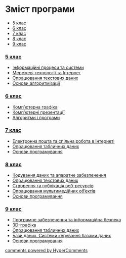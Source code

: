 <div id="hypercomments_widget" class="js-hypercomments-widget invisible"></div>

<h1>Зміст програми</h1>
<div>
  <!-- Nav tabs -->
  <ul class="nav nav-tabs" role="tablist">
    <li role="presentation" class="active"><a href="#home" aria-controls="home" role="tab" data-toggle="tab">5 клас</a></li>
    <li role="presentation"><a href="#menu2" aria-controls="menu2" role="tab" data-toggle="tab">6 клас</a></li>
    <li role="presentation"><a href="#menu3" aria-controls="menu3" role="tab" data-toggle="tab">7 клас</a></li>
    <li role="presentation"><a href="#menu4" aria-controls="menu3" role="tab" data-toggle="tab">8 клас</a></li>
    <li role="presentation"><a href="#menu5" aria-controls="menu3" role="tab" data-toggle="tab">9 клас</a></li>
  </ul>
  <!-- Tab panes -->
	<div class="tab-content">
	    <div role="tabpanel" class="tab-pane active" id="home">
	    	<h3><a href="./1/5_klas.html">5 клас</a></h3>
	    	<ul class="articles" type="disc">
			    <li><a href="1/inf_proc.md">Інформаційні процеси та системи</a></li>
			    <li><a href="1/cyfrovy_merezhevy_teknologii.md">Мережеві технології та Інтернет</a></li>
			    <li><a href="1/tekstovyu_proccesor.md">Опрацювання текстових даних</a></li>
			    <li><a href="1/algorytmy_ta_programy.md">Основи алгоритмізації</a></li>
            </ul>
        </div>
	    <div role="tabpanel" class="tab-pane" id="menu2">
	    	<h3><a href="./2/6_klas.html">6 клас</a></h3>
            <ul class="articles" type="disc">
			    <li><a href="2/grafika.md">Комп’ютерна графіка</a></li>
			    <li><a href="2/presentaciyi.md">Комп’ютерні презентації</a></li>
			    <li><a href="2/algorytmy_ta_programy.md">Алгоритми і програми</a></li>
            </ul>
        </div>
        <div role="tabpanel" class="tab-pane" id="menu3">
        	<h3><a href="./3/7_klas.html">7 клас</a></h3>
            <ul class="articles" type="disc">
			    <li><a href="3/internet_resursy.md">Електронна пошта та спільна робота в Інтернеті</a></li>
			    <li><a href="3/tabl_proccesor.md">Опрацювання табличних даних</a></li>
			    <li><a href="3/algorytmy_ta_programy.md">Основи програмування</a></li>
		    </ul>
        </div>
        <div role="tabpanel" class="tab-pane" id="menu4">
        	<h3><a href="./4/8_klas.html">8 клас</a></h3>
            <ul class="articles" type="disc">
			    <li><a href="4/coduvannja.md">Кодування даних та апаратне забезпечення</a></li>
			    <li><a href="4/oprazuvannja_dannyh.md">Опрацювання текстових даних</a></li>
			    <li><a href="4/publikazija.md">Створення та публікація веб-ресурсів</a></li>
			    <li><a href="4/multimedia.md">Опрацювання мультимедійних об’єктів</a></li>
			    <li><a href="4/osnovy_programuvannja.md">Основи програмування</a></li>
            </ul>
        </div>
        <div role="tabpanel" class="tab-pane" id="menu5">
        	<h3><a href="./5/9_klas.html">9 клас</a></h3>
            <ul class="articles" type="disc">
			    <li><a href="5/info_bezpeka.md">Програмне забезпечення та інформаційна безпека</a></li>
			    <li><a href="5/3d.md">3D-графіка</a></li>
			    <li><a href="5/tabl_proccesor.md">Опрацювання табличних даних</a></li>
			    <li><a href="5/bazy_dannyh.md">Бази даних. Системи керування базами даних</a></li>
			    <li><a href="5/osnovy_programuvannja.md">Основи програмування</a></li>
            </ul>
        </div>
    </div>
</div>

<div class="js-hypercomments-container">
<a href="http://hypercomments.com" class="hc-link" title="comments widget">comments powered by HyperComments</a>
</div>
